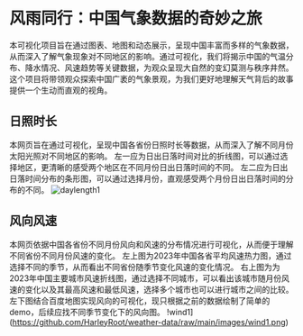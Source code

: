 # 风雨同行：中国气象数据的奇妙之旅
本可视化项目旨在通过图表、地图和动态展示，呈现中国丰富而多样的气象数据，从而深入了解气象现象对不同地区的影响。通过可视化，我们将揭示中国的气温分布、降水情况、风速趋势等关键数据，为观众呈现大自然的变幻莫测与秩序井然。这个项目将带领观众探索中国广袤的气象景观，为我们更好地理解天气背后的故事提供一个生动而直观的视角。

## 日照时长
本网页旨在通过可视化，呈现中国各省份日照时长等数据，从而深入了解不同月份太阳光照对不同地区的影响。
左一应为日出日落时间对比的折线图，可以通过选择地区，更清晰的感受两个地区在不同月份日出日落时间的不同。
左二应为日出日落时间分布的条形图，可以通过选择月份，直观感受两个月份日出日落时间的分布的不同。
![daylength1](https://github.com/HarleyRoot/weather-data/raw/main/images/daylength1.png)

## 风向风速
本网页依据中国各省份不同月份风向和风速的分布情况进行可视化，从而便于理解不同省份不同月份风速的变化。
左上图为2023年中国各省平均风速热力图，通过选择不同的季节，从而看出不同省份随季节变化风速的变化情况。
右上图为为2023年中国主要城市风速折线图，通过选择不同城市，可以看出该城市随月份风速的变化以及其最高风速和最低风速，选择多个城市也可以进行城市之间的比较。
左下图结合百度地图实现风向的可视化，现只根据之前的数据绘制了简单的demo，后续应找不同季节变化下的风向图。
!wind1](https://github.com/HarleyRoot/weather-data/raw/main/images/wind1.png)